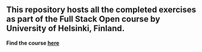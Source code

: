 ## This repository hosts all the completed exercises as part of the Full Stack Open course by University of Helsinki, Finland.

**Find the course [here](https://fullstackopen.com/en/)**
